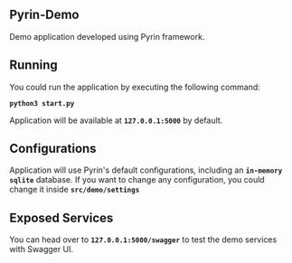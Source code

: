 ## Pyrin-Demo

Demo application developed using Pyrin framework.

## Running

You could run the application by executing the following command:

**`python3 start.py`**

Application will be available at **`127.0.0.1:5000`** by default.

## Configurations

Application will use Pyrin's default configurations, including an **`in-memory sqlite`** 
database. If you want to change any configuration, you could change it inside 
**`src/demo/settings`**

## Exposed Services

You can head over to **`127.0.0.1:5000/swagger`** to test the demo services with Swagger UI.
